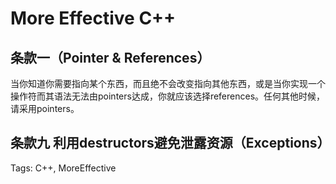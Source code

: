 # More Effective C++

##  条款一（Pointer & References）
当你知道你需要指向某个东西，而且绝不会改变指向其他东西，或是当你实现一个操作符而其语法无法由pointers达成，你就应该选择references。任何其他时候，请采用pointers。

## 条款九 利用destructors避免泄露资源（Exceptions）



Tags:
  C++, MoreEffective